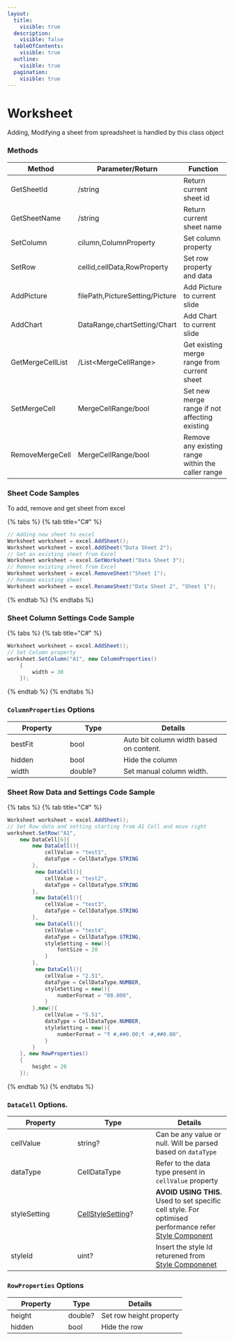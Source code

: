```yaml
---
layout:
  title:
    visible: true
  description:
    visible: false
  tableOfContents:
    visible: true
  outline:
    visible: true
  pagination:
    visible: true
---
```


# Worksheet

Adding, Modifying a sheet from spreadsheet is handled by this class object

### Methods

| Method           | Parameter/Return                | Function                                          |
| ---------------- | ------------------------------- | ------------------------------------------------- |
| GetSheetId       | /string                         | Return current sheet id                           |
| GetSheetName     | /string                         | Return current sheet name                         |
| SetColumn        | cilumn,ColumnProperty           | Set column property                               |
| SetRow           | cellid,cellData,RowProperty     | Set row property and data                         |
| AddPicture       | filePath,PictureSetting/Picture | Add Picture to current slide                      |
| AddChart         | DataRange,chartSetting/Chart    | Add Chart to current slide                        |
| GetMergeCellList | /List\<MergeCellRange>          | Get existing merge range from current sheet       |
| SetMergeCell     | MergeCellRange/bool             | Set new merge range if not affecting existing     |
| RemoveMergeCell  | MergeCellRange/bool             | Remove any existing range within the caller range |

### Sheet Code Samples

To add, remove and get sheet from excel

{% tabs %}
{% tab title="C#" %}
```csharp
// Adding new sheet to excel
Worksheet worksheet = excel.AddSheet();
Worksheet worksheet = excel.AddSheet("Data Sheet 2");
// Get an existing sheet from Excel
Worksheet worksheet = excel.GetWorksheet("Data Sheet 3");
// Remove existing sheet from Excel
Worksheet worksheet = excel.RemoveSheet("Sheet 1");
// Rename existing sheet
Worksheet worksheet = excel.RenameSheet("Data Sheet 2", "Sheet 1");
```
{% endtab %}
{% endtabs %}

### Sheet Column Settings Code Sample

{% tabs %}
{% tab title="C#" %}
```csharp
Worksheet worksheet = excel.AddSheet();
// Set Column property
worksheet.SetColumn("A1", new ColumnProperties()
	{
		width = 30
	});
```
{% endtab %}
{% endtabs %}

### `ColumnProperties` Options

<table><thead><tr><th width="120">Property</th><th width="107">Type</th><th>Details</th></tr></thead><tbody><tr><td>bestFit</td><td>bool</td><td>Auto bit column width based on content.</td></tr><tr><td>hidden</td><td>bool</td><td>Hide the column</td></tr><tr><td>width</td><td>double?</td><td>Set manual column width.</td></tr></tbody></table>

### Sheet Row Data and Settings Code Sample

{% tabs %}
{% tab title="C#" %}
```csharp
Worksheet worksheet = excel.AddSheet();
// Set Row data and setting starting from A1 Cell and move right
worksheet.SetRow("A1", 
	new DataCell[6]{
		new DataCell(){
			cellValue = "test1",
			dataType = CellDataType.STRING
		},
		 new DataCell(){
			cellValue = "test2",
			dataType = CellDataType.STRING
		},
		 new DataCell(){
			cellValue = "test3",
			dataType = CellDataType.STRING
		},
		 new DataCell(){
			cellValue = "test4",
			dataType = CellDataType.STRING,
			styleSetting = new(){
				fontSize = 20
			}
		},
		 new DataCell(){
			cellValue = "2.51",
			dataType = CellDataType.NUMBER,
			styleSetting = new(){
				numberFormat = "00.000",
			}
		},new(){
			cellValue = "5.51",
			dataType = CellDataType.NUMBER,
			styleSetting = new(){
				numberFormat = "₹ #,##0.00;₹ -#,##0.00",
			}
		}
	}, new RowProperties()
	{
		height = 20
	});
```
{% endtab %}
{% endtabs %}

### `DataCell` Options.

<table><thead><tr><th width="137">Property</th><th width="164">Type</th><th>Details</th></tr></thead><tbody><tr><td>cellValue</td><td>string?</td><td>Can be any value or null. Will be parsed based on <code>dataType</code></td></tr><tr><td>dataType</td><td>CellDataType</td><td>Refer to the data type present in <code>cellValue</code> property</td></tr><tr><td>styleSetting</td><td><a href="style.md#cellstylesetting-options">CellStyleSetting</a>?</td><td><strong>AVOID USING THIS.</strong> Used to set specific cell style. For optimised performance refer <a href="style.md">Style Component</a></td></tr><tr><td>styleId</td><td>uint?</td><td>Insert the style Id returened from <a href="style.md">Style Componenet</a></td></tr></tbody></table>

### `RowProperties` Options

<table><thead><tr><th width="116">Property</th><th>Type</th><th>Details</th></tr></thead><tbody><tr><td>height</td><td>double?</td><td>Set row height property</td></tr><tr><td>hidden</td><td>bool</td><td>Hide the row</td></tr></tbody></table>
